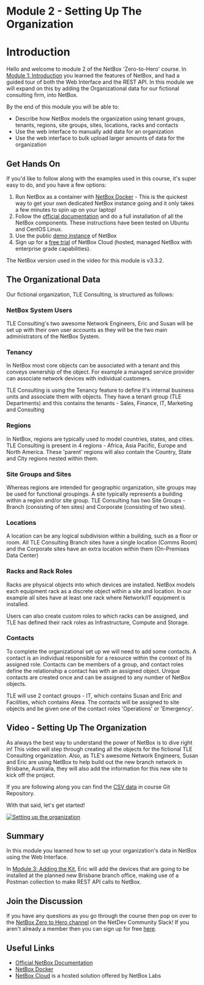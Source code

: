# Module 2 - Setting Up The Organization
# Introduction

Hello and welcome to module 2 of the NetBox 'Zero-to-Hero' course. In [Module 1: Introduction](../1-Introduction/1-introduction.md) you learned the features of NetBox, and had a guided tour of both the Web Interface and the REST API. In this module we will expand on this by adding the Organizational data for our fictional consulting firm, into NetBox. 

By the end of this module you will be able to:  
- Describe how NetBox models the organization using tenant groups, tenants, regions, site groups, sites, locations, racks and contacts
- Use the web interface to manually add data for an organization
- Use the web interface to bulk upload larger amounts of data for the organization

## Get Hands On
If you'd like to follow along with the examples used in this course, it's super easy to do, and you have a few options: 
1.  Run NetBox as a container with [NetBox Docker](https://github.com/netbox-community/netbox-docker) - This is the quickest way to get your own dedicated NetBox instance going and it only takes a few minutes to spin up on your laptop!
2.  Follow the [official documentation](https://docs.netbox.dev/en/stable/installation/) and do a full installation of all the NetBox components. These instructions have been tested on Ubuntu and CentOS Linux.
3.  Use the public [demo instance](https://demo.netbox.dev/) of NetBox  
4.  Sign up for a [free trial](https://go.netboxlabs.com/trial) of NetBox Cloud (hosted, managed NetBox with enterprise grade capabilities).

The NetBox version used in the video for this module is v3.3.2.

## The Organizational Data
Our fictional organization, TLE Consulting, is structured as follows:

### NetBox System Users
TLE Consulting's two awesome Network Engineers, Eric and Susan will be set up with their own user accounts as they will be the two main administrators of the NetBox System. 

### Tenancy
In NetBox most core objects can be associated with a tenant and this conveys ownership of the object. For example a managed service provider can associate network devices with individual customers. 

TLE Consulting is using the Tenancy feature to define it's internal business units and associate them with objects. They have a tenant group (TLE Departments) and this contains the tenants - Sales, Finance, IT, Marketing and Consulting

### Regions
In NetBox, regions are typically used to model countries, states, and cities. TLE Consulting is present in 4 regions - Africa, Asia Pacific, Europe and North America. These 'parent' regions will also contain the Country, State and City regions nested within them.

### Site Groups and Sites
Whereas regions are intended for geographic organization, site groups may be used for functional groupings. A site typically represents a building within a region and/or site group. TLE Consulting has two Site Groups - Branch (consisting of ten sites) and Corporate (consisting of two sites). 

### Locations 
A location can be any logical subdivision within a building, such as a floor or room. All TLE Consulting Branch sites have a single location (Comms Room) and the Corporate sites have an extra location within them (On-Premises Data Center)

### Racks and Rack Roles
Racks are physical objects into which devices are installed. NetBox models each equipment rack as a discrete object within a site and location. In our example all sites have at least one rack where Network/IT equipment is installed. 

Users can also create custom roles to which racks can be assigned, and TLE has defined their rack roles as Infrastructure, Compute and Storage.

### Contacts
To complete the organizational set up we will need to add some contacts. A contact is an individual responsible for a resource within the context of its assigned role. Contacts can be members of a group, and contact roles define the relationship a contact has with an assigned object. Unique contacts are created once and can be assigned to any number of NetBox objects. 

TLE will use 2 contact groups - IT, which contains Susan and Eric and Facilities, which contains Alexa. The contacts will be assigned to site objects and be given one of the contact roles 'Operations' or 'Emergency'. 

## Video - Setting Up The Organization
As always the best way to understand the power of NetBox is to dive right in! This video will step through creating all the objects for the fictional TLE Consulting organization. Also, as TLE's awesome Network Engineers, Susan and Eric are using NetBox to help build out the new branch network in Brisbane, Australia, they will also add the information for this new site to kick off the project.

If you are following along you can find the [CSV data](https://github.com/netbox-community/netbox-zero-to-hero/tree/main/modules/2-setting-up-the-organization/csv_data) in course Git Repository.

With that said, let's get started! 

[![Setting up the organization](https://img.youtube.com/vi/Lit6H8XF2d0/maxresdefault.jpg)](https://www.youtube.com/watch?v=Lit6H8XF2d0)

## Summary
In this module you learned how to set up your organization's data in NetBox using the Web Interface. 

In [Module 3: Adding the Kit](../3-adding-the-kit/3-adding-the-kit.md),  Eric will add the devices that are going to be installed at the planned new Brisbane branch office, making use of a Postman collection to make REST API calls to NetBox. 

## Join the Discussion
If you have any questions as you go through the course then pop on over to the [NetBox Zero to Hero channel](https://netdev-community.slack.com/archives/C0453L6565C) on the NetDev Community Slack! If you aren't already a member then you can sign up for free [here](https://netdev.chat/). 

## Useful Links
- [Official NetBox Documentation](https://docs.netbox.dev/en/stable/)
- [NetBox Docker](https://github.com/netbox-community/netbox-docker)
- [NetBox Cloud](https://www.getnetbox.io/) is a hosted solution offered by NetBox Labs
